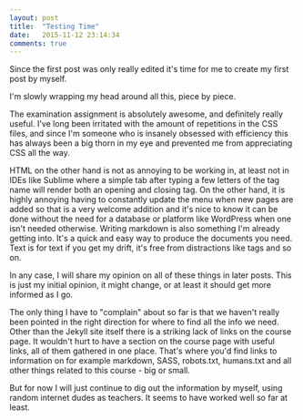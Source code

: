 ```yaml
---
layout: post
title:  "Testing Time"
date:   2015-11-12 23:14:34
comments: true
---
```


Since the first post was only really edited it's time for me to create my first post by myself.

I'm slowly wrapping my head around all this, piece by piece.

The examination assignment is absolutely awesome, and definitely really useful.
I've long been irritated with the amount of repetitions in the CSS files,
and since I'm someone who is insanely obsessed with efficiency this has always been a big thorn in my eye and prevented me from appreciating CSS all the way.

HTML on the other hand is not as annoying to be working in,
at least not in IDEs like Sublime where a simple tab after typing a few letters of the tag name will render both an opening and closing tag.
On the other hand, it is highly annoying having to constantly update the menu when new pages are added so that is a very welcome addition and it's nice to know it can be done without the need for a database or platform like WordPress when one isn't needed otherwise.
Writing markdown is also something I'm already getting into. It's a quick and easy way to produce the documents you need. Text is for text if you get my drift, it's free from distractions like tags and so on.

In any case, I will share my opinion on all of these things in later posts.
This is just my initial opinion, it might change, or at least it should get more informed as I go.

The only thing I have to "complain" about so far is that we haven't really been pointed in the right direction for where to find all the info we need.
Other than the Jekyll site itself there is a striking lack of links on the course page.
It wouldn't hurt to have a section on the course page with useful links, all of them gathered in one place.
That's where you'd find links to information on for example markdown, SASS, robots.txt, humans.txt and all other things related to this course - big or small.

But for now I will just continue to dig out the information by myself, using random internet dudes as teachers. It seems to have worked well so far at least.
